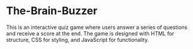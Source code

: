 # The-Brain-Buzzer
This is an interactive quiz game where users answer a series of questions    and receive a score at the end. The game is designed with HTML for structure,   CSS for styling, and JavaScript for functionality.
